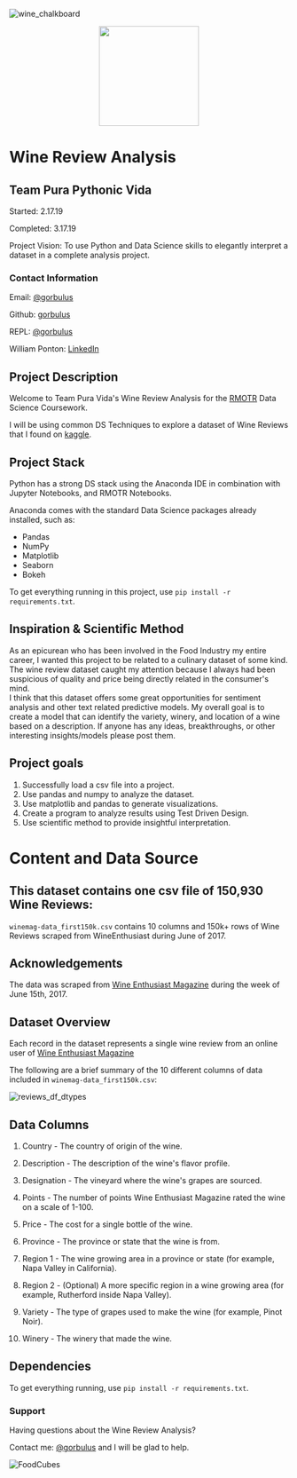 ![wine_chalkboard](https://user-images.githubusercontent.com/19881320/54493655-d8c4ea00-48a8-11e9-8b50-28394f91ba62.jpg)

<p align="center">
  <img width="180" src="https://user-images.githubusercontent.com/19881320/54484151-b85c4780-4836-11e9-923f-c5e0e5afe866.jpg">
</p>

# Wine Review Analysis

## Team Pura Pythonic Vida

Started: 2.17.19

Completed: 3.17.19

Project Vision: To use Python and Data Science skills to elegantly interpret a dataset in a complete analysis project.

### Contact Information

Email: [@gorbulus](waponton@gmail.com)

Github: [gorbulus](https://github.com/gorbulus)

REPL: [@gorbulus](https://repl.it/@gorbulus)

William Ponton: [LinkedIn](https://www.linkedin.com/in/williampontoncfsp/)

## Project Description
Welcome to Team Pura Vida's Wine Review Analysis for the [RMOTR](https://rmotr.com/) Data Science Coursework.  

I will be using common DS Techniques to explore a dataset of Wine Reviews that I found on [kaggle](https://www.kaggle.com/zynicide/wine-reviews). 

## Project Stack

Python has a strong DS stack using the Anaconda IDE in combination with Jupyter Notebooks, and RMOTR Notebooks.

Anaconda comes with the standard Data Science packages already installed, such as:

- Pandas
- NumPy
- Matplotlib
- Seaborn
- Bokeh

To get everything running in this project, use ```pip install -r requirements.txt```.

## Inspiration & Scientific Method

As an epicurean who has been involved in the Food Industry my entire career, I wanted this project to be related to a culinary dataset of some kind.  The wine review dataset caught my attention because I always had been suspicious of quality and price being directly related in the consumer's mind.  
I think that this dataset offers some great opportunities for sentiment analysis and other text related predictive models. My overall goal is to create a model that can identify the variety, winery, and location of a wine based on a description. If anyone has any ideas, breakthroughs, or other interesting insights/models please post them.


## Project goals

1. Successfully load a csv file into a project.
2. Use pandas and numpy to analyze the dataset.
3. Use matplotlib and pandas to generate visualizations.
4. Create a program to analyze results using Test Driven Design.
5. Use scientific method to provide insightful interpretation.


# Content and Data Source

## This dataset contains one csv file of 150,930 Wine Reviews:

```winemag-data_first150k.csv``` contains 10 columns and 150k+ rows of Wine Reviews scraped from WineEnthusiast during June of 2017.


## Acknowledgements

The data was scraped from [Wine Enthusiast Magazine](https://www.winemag.com/) during the week of June 15th, 2017.


## Dataset Overview

Each record in the dataset represents a single wine review from an online user of [Wine Enthusiast Magazine](https://www.winemag.com/)

The following are a brief summary of the 10 different columns of data included in ```winemag-data_first150k.csv```:

![reviews_df_dtypes](https://user-images.githubusercontent.com/19881320/54575190-7c0d2080-49c9-11e9-97b4-46c510a2c89d.jpg)

## Data Columns

1. Country  - The country of origin of the wine.

2. Description - The description of the wine's flavor profile.

3. Designation - The vineyard where the wine's grapes are sourced.

4. Points - The number of points Wine Enthusiast  Magazine rated the wine on a scale of 1-100.

5. Price - The cost for a single bottle of the wine.

6. Province - The province or state that the wine is from.

7. Region 1 - The wine growing area in a province or state (for example, Napa Valley in California).

8. Region 2 - (Optional) A more specific region in a wine growing area (for example, Rutherford inside Napa Valley).

9. Variety - The type of grapes used to make the wine (for example, Pinot Noir).

10. Winery - The winery that made the wine.


## Dependencies
To get everything running, use ```pip install -r requirements.txt```.

### Support

Having questions about the Wine Review Analysis? 

Contact me: [@gorbulus](waponton@gmail.com) and I will be glad to help.

![FoodCubes](https://user-images.githubusercontent.com/19881320/54451802-09cae080-472a-11e9-9add-d6a051bacada.jpg)
